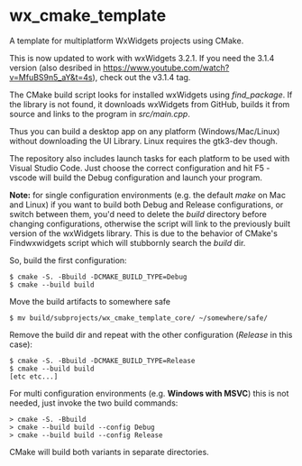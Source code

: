 # wx_cmake_template

A template for multiplatform WxWidgets projects using CMake.

This is now updated to work with wxWidgets 3.2.1. If you need the 3.1.4 version (also desribed in https://www.youtube.com/watch?v=MfuBS9n5_aY&t=4s), check out the v3.1.4 tag.

The CMake build script looks for installed wxWidgets using *find_package*. If the library is not found, it downloads wxWidgets from GitHub, builds it from source and links to the program in *src/main.cpp*. 

Thus you can build a desktop app on any platform (Windows/Mac/Linux) without downloading the UI Library. Linux requires the gtk3-dev though.

The repository also includes launch tasks for each platform to be used with Visual Studio Code. Just choose the correct configuration and hit F5 - vscode will build the Debug configuration and launch your program.

**Note:** for single configuration environments (e.g. the default *make* on Mac and Linux) if you want to build both Debug and Release configurations, or switch between them, you'd need to delete the *build* directory before changing configurations, otherwise the script will link to the previously built version of the wxWidgets library. This is due to the behavior of CMake's Findwxwidgets script which will stubbornly search the *build* dir.

So, build the first configuration:
```
$ cmake -S. -Bbuild -DCMAKE_BUILD_TYPE=Debug
$ cmake --build build
```
Move the build artifacts to somewhere safe
```
$ mv build/subprojects/wx_cmake_template_core/ ~/somewhere/safe/
```
Remove the build dir and repeat with the other configuration (*Release* in this case):
```
$ cmake -S. -Bbuild -DCMAKE_BUILD_TYPE=Release
$ cmake --build build
[etc etc...]
```

For multi configuration environments (e.g. **Windows with MSVC**) this is not needed, just invoke the two build commands:

```
> cmake -S. -Bbuild
> cmake --build build --config Debug
> cmake --build build --config Release
```

CMake will build both variants in separate directories.